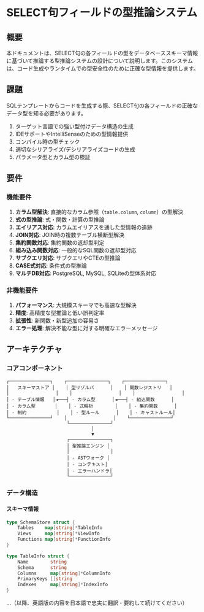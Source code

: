 # SELECT句フィールドの型推論システム

## 概要

本ドキュメントは、SELECT句の各フィールドの型をデータベーススキーマ情報に基づいて推論する型推論システムの設計について説明します。このシステムは、コード生成やランタイムでの型安全性のために正確な型情報を提供します。

## 課題

SQLテンプレートからコードを生成する際、SELECT句の各フィールドの正確なデータ型を知る必要があります。

1. ターゲット言語での強い型付けデータ構造の生成
2. IDEサポートやIntelliSenseのための型情報提供
3. コンパイル時の型チェック
4. 適切なシリアライズ/デシリアライズコードの生成
5. パラメータ型とカラム型の検証

## 要件

### 機能要件

1. **カラム型解決**: 直接的なカラム参照（`table.column`, `column`）の型解決
2. **式の型推論**: 式・関数・計算の型推論
3. **エイリアス対応**: カラムエイリアスを通した型情報の追跡
4. **JOIN対応**: JOIN時の複数テーブル横断型解決
5. **集約関数対応**: 集約関数の返却型判定
6. **組み込み関数対応**: 一般的なSQL関数の返却型対応
7. **サブクエリ対応**: サブクエリやCTEの型推論
8. **CASE式対応**: 条件式の型推論
9. **マルチDB対応**: PostgreSQL, MySQL, SQLiteの型体系対応

### 非機能要件

1. **パフォーマンス**: 大規模スキーマでも高速な型解決
2. **精度**: 高精度な型推論と低い誤判定率
3. **拡張性**: 新関数・新型追加の容易さ
4. **エラー処理**: 解決不能な型に対する明確なエラーメッセージ

## アーキテクチャ

### コアコンポーネント

```
┌───────────────┐    ┌───────────────┐    ┌───────────────┐
│   スキーマストア │    │ 型リゾルバ      │    │ 関数レジストリ   │
│                 │    │                 │    │                 │
│ - テーブル情報   │◄───┤ - カラム型      │◄───┤ - 組込関数      │
│ - カラム型       │    │ - 式解析        │    │ - 集約関数      │
│ - 制約           │    │ - 型ルール      │    │ - キャストルール│
└───────────────┘    │                 │    └───────────────┘
                      └───────────────┘
                               │
                               ▼
                      ┌───────────────┐
                      │ 型推論エンジン │
                      │               │
                      │ - ASTウォーク │
                      │ - コンテキスト│
                      │ - エラーハンドラ│
                      └───────────────┘
```

### データ構造

#### スキーマ情報
```go
type SchemaStore struct {
    Tables    map[string]*TableInfo
    Views     map[string]*ViewInfo
    Functions map[string]*FunctionInfo
}

type TableInfo struct {
    Name        string
    Schema      string
    Columns     map[string]*ColumnInfo
    PrimaryKeys []string
    Indexes     map[string]*IndexInfo
}
```

...（以降、英語版の内容を日本語で忠実に翻訳・要約して続けてください）
